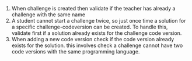 
1. When challenge is created then validate if the teacher has already a challenge with the same name
2. A student cannot start a challenge twice, so just once time a solution for a specific challenge-codeversion can be created. To handle this, validate first if a solution already exists for the challenge code version.
3. When adding a new code version check if the code version already exists for the solution. this involves check a challenge cannot have two code versions with the same programming language.